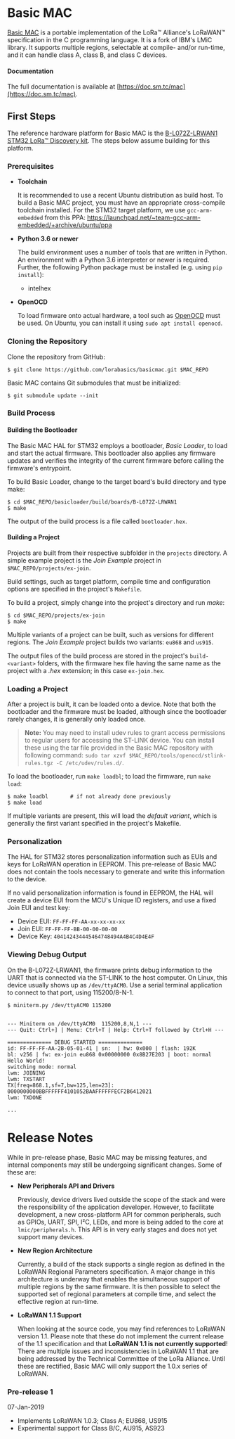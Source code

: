 # Basic MAC

[Basic MAC](https://doc.sm.tc/mac) is a portable implementation of the LoRa™
Alliance's LoRaWAN™ specification in the C programming language. It is a fork
of IBM's LMiC library. It supports multiple regions, selectable at compile-
and/or run-time, and it can handle class A, class B, and class C devices.

#### Documentation

The full documentation is available at
[https://doc.sm.tc/mac](https://doc.sm.tc/mac).

## First Steps

The reference hardware platform for Basic MAC is the [B-L072Z-LRWAN1 STM32
LoRa™ Discovery
kit](https://www.st.com/en/evaluation-tools/b-l072z-lrwan1.html). The steps
below assume building for this platform.

### Prerequisites

* **Toolchain**

    It is recommended to use a recent Ubuntu distribution as build host. To
    build a Basic MAC project, you must have an appropriate cross-compile
    toolchain installed. For the STM32 target platform, we use
    `gcc-arm-embedded` from this PPA:
    <https://launchpad.net/~team-gcc-arm-embedded/+archive/ubuntu/ppa>

* **Python 3.6 or newer**
    
    The build environment uses a number of tools that are written in Python.
    An environment with a Python 3.6 interpreter or newer is required.
    Further, the following Python package must be installed (e.g. using `pip
    install`):
    
    - intelhex

* **OpenOCD**

    To load firmware onto actual hardware, a tool such as
    [OpenOCD](http://openocd.org/) must be used. On Ubuntu, you can install it
    using `sudo apt install openocd`.

### Cloning the Repository

Clone the repository from GitHub:

```
$ git clone https://github.com/lorabasics/basicmac.git $MAC_REPO
```

Basic MAC contains Git submodules that must be initialized:

```
$ git submodule update --init
```

### Build Process

#### Building the Bootloader

The Basic MAC HAL for STM32 employs a bootloader, *Basic Loader*, to load and
start the actual firmware. This bootloader also applies any firmware updates
and verifies the integrity of the current firmware before calling the
firmware's entrypoint.

To build Basic Loader, change to the target board's build directory and type
make:

```
$ cd $MAC_REPO/basicloader/build/boards/B-L072Z-LRWAN1
$ make
```

The output of the build process is a file called `bootloader.hex`.


#### Building a Project

Projects are built from their respective subfolder in the `projects` directory.
A simple example project is the *Join Example* project in
`$MAC_REPO/projects/ex-join`.

Build settings, such as target platform, compile time and configuration options
are specified in the project's `Makefile`.

To build a project, simply change into the project's directory and run _make_:
```
$ cd $MAC_REPO/projects/ex-join
$ make
```

Multiple variants of a project can be built, such as versions for different
regions. The *Join Example* project builds two variants: `eu868` and `us915`.

The output files of the build process are stored in the project's
`build-<variant>` folders, with the firmware hex file having the same name as
the project with a *.hex* extension; in this case `ex-join.hex`.


### Loading a Project

After a project is built, it can be loaded onto a device. Note that both the
bootloader and the firmware must be loaded, although since the bootloader
rarely changes, it is generally only loaded once.

> **Note:**
>   You may need to install udev rules to grant access permissions to regular
>   users for accessing the ST-LINK device. You can install these using the tar
>   file provided in the Basic MAC repository with following command: `sudo tar
>   xzvf $MAC_REPO/tools/openocd/stlink-rules.tgz -C /etc/udev/rules.d/`.

To load the bootloader, run `make loadbl`; to load the firmware, run `make
load`:

```
$ make loadbl       # if not already done previously
$ make load
```

If multiple variants are present, this will load the *default variant*, which
is generally the first variant specified in the project's Makefile.

### Personalization

The HAL for STM32 stores personalization information such as EUIs and keys for
LoRaWAN operation in EEPROM. This pre-release of Basic MAC does not contain the
tools necessary to generate and write this information to the device.

If no valid personalization information is found in EEPROM, the HAL will
create a device EUI from the MCU's Unique ID registers, and use a fixed Join
EUI and test key:

- Device EUI: `FF-FF-FF-AA-xx-xx-xx-xx`
- Join EUI: `FF-FF-FF-BB-00-00-00-00`
- Device Key: `404142434445464748494A4B4C4D4E4F`

### Viewing Debug Output

On the B-L072Z-LRWAN1, the firmware prints debug information to the UART that
is connected via the ST-LINK to the host computer. On Linux, this device
usually shows up as `/dev/ttyACM0`. Use a serial terminal application to
connect to that port, using 115200/8-N-1.

```
$ miniterm.py /dev/ttyACM0 115200
```
```text

--- Miniterm on /dev/ttyACM0  115200,8,N,1 ---
--- Quit: Ctrl+] | Menu: Ctrl+T | Help: Ctrl+T followed by Ctrl+H ---

============== DEBUG STARTED ==============
id: FF-FF-FF-AA-2B-05-01-41 | sn:  | hw: 0x000 | flash: 192K
bl: v256 | fw: ex-join eu868 0x00000000 0x8B27E203 | boot: normal
Hello World!
switching mode: normal
lwm: JOINING
lwm: TXSTART
TX[freq=868.1,sf=7,bw=125,len=23]: 0000000000BBFFFFFF4101052BAAFFFFFFECF2B6412021
lwm: TXDONE

...
```

# Release Notes

While in pre-release phase, Basic MAC may be missing features, and internal
components may still be undergoing significant changes. Some of these are:

- **New Peripherals API and Drivers**

    Previously, device drivers lived outside the scope of the stack and were
    the responsibility of the application developer. However, to facilitate
    development, a new cross-platform API for common peripherals, such as GPIOs,
    UART, SPI, I²C, LEDs, and more is being added to the core at
    `lmic/peripherals.h`. This API is in very early stages and does not yet
    support many devices.

- **New Region Architecture**

    Currently, a build of the stack supports a single region as defined in the
    LoRaWAN Regional Parameters specification. A major change in this
    architecture is underway that enables the simultaneous support of multiple
    regions by the same firmware. It is then possible to select the supported
    set of regional parameters at compile time, and select the effective region
    at run-time.

- **LoRaWAN 1.1 Support**

    When looking at the source code, you may find references to LoRaWAN version
    1.1. Please note that these do not implement the current release of the
    1.1 specification and that **LoRaWAN 1.1 is not currently supported**!
    There are multiple issues and inconsistencies in LoRaWAN 1.1 that are being
    addressed by the Technical Committee of the LoRa Alliance. Until these are
    rectified, Basic MAC will only support the 1.0.x series of LoRaWAN.

### Pre-release 1
07-Jan-2019

- Implements LoRaWAN 1.0.3; Class A; EU868, US915
- Experimental support for Class B/C, AU915, AS923
